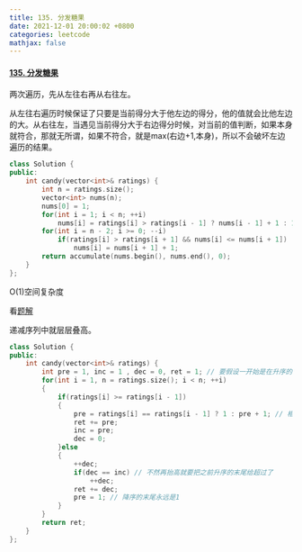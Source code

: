 ```yaml
---
title: 135. 分发糖果
date: 2021-12-01 20:00:02 +0800
categories: leetcode
mathjax: false
---
```

#### [135. 分发糖果](https://leetcode-cn.com/problems/candy/)

两次遍历，先从左往右再从右往左。

从左往右遍历时候保证了只要是当前得分大于他左边的得分，他的值就会比他左边的大。从右往左，当遇见当前得分大于右边得分时候，对当前的值判断，如果本身就符合，那就无所谓，如果不符合，就是max(右边+1,本身)，所以不会破坏左边遍历的结果。


```c++
class Solution {
public:
    int candy(vector<int>& ratings) {
        int n = ratings.size();
        vector<int> nums(n);
        nums[0] = 1;
        for(int i = 1; i < n; ++i)
            nums[i] = ratings[i] > ratings[i - 1] ? nums[i - 1] + 1 : 1;
        for(int i = n - 2; i >= 0; --i)
            if(ratings[i] > ratings[i + 1] && nums[i] <= nums[i + 1])
                nums[i] = nums[i + 1] + 1;
        return accumulate(nums.begin(), nums.end(), 0);
    }
};
```

O(1)空间复杂度

看[题解](https://leetcode-cn.com/problems/candy/)

递减序列中就层层叠高。

```c++
class Solution {
public:
    int candy(vector<int>& ratings) {
        int pre = 1, inc = 1 , dec = 0, ret = 1; // 要假设一开始是在升序的
        for(int i = 1, n = ratings.size(); i < n; ++i)
        {
            if(ratings[i] >= ratings[i - 1])
            {
                pre = ratings[i] == ratings[i - 1] ? 1 : pre + 1; // 相等时候其实没影响，既不会像当前>左边导致当前要比左边高，也不会像当前>右边使得当前必须抬高来容纳右边
                ret += pre;
                inc = pre;
                dec = 0;
            }else
            {
                ++dec;
                if(dec == inc) // 不然再抬高就要把之前升序的末尾给超过了
                    ++dec;
                ret += dec;
                pre = 1; // 降序的末尾永远是1
            }
        }
        return ret;
    }
};
```
